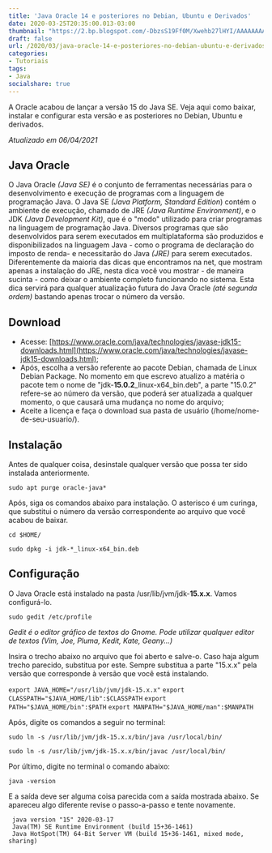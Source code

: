 ```yaml
---
title: 'Java Oracle 14 e posteriores no Debian, Ubuntu e Derivados'
date: 2020-03-25T20:35:00.013-03:00
thumbnail: "https://2.bp.blogspot.com/-DbzsS19Ff0M/Xwehb27lHYI/AAAAAAAAPS0/zx0ZpwUuCewFxj-CeBQXvMB6Am9W-JfsACNcBGAsYHQ/s1600/Java_Oracle_14.png"
draft: false
url: /2020/03/java-oracle-14-e-posteriores-no-debian-ubuntu-e-derivados.html
categories:
- Tutoriais
tags: 
- Java
socialshare: true
---
```


A Oracle acabou de lançar a versão 15 do Java SE. Veja aqui como baixar, instalar e configurar esta versão e as posteriores no Debian, Ubuntu e derivados.

<!--more-->

_Atualizado em 06/04/2021_


## Java Oracle  

  
O Java Oracle _(Java SE)_ é o conjunto de ferramentas necessárias para o desenvolvimento e execução de programas com a linguagem de programação Java. O Java SE _(Java Platform, Standard Edition_) contém o ambiente de execução, chamado de JRE _(Java Runtime Environment)_, e o JDK _(Java Development Kit)_, que é o "modo" utilizado para criar programas na linguagem de programação Java. Diversos programas que são desenvolvidos para serem executados em multiplataforma são produzidos e disponibilizados na linguagem Java - como o programa de declaração do imposto de renda- e necessitarão do Java _(JRE)_ para serem executados.  
Diferentemente da maioria das dicas que encontramos na net, que mostram apenas a instalação do JRE, nesta dica você vou mostrar - de maneira sucinta - como deixar o ambiente completo funcionando no sistema. Esta dica servirá para qualquer atualização futura do Java Oracle _(até segunda ordem)_ bastando apenas trocar o número da versão.  
  

## Download

*   Acesse: [https://www.oracle.com/java/technologies/javase-jdk15-downloads.html](https://www.oracle.com/java/technologies/javase-jdk15-downloads.html);
*   Após, escolha a versão referente ao pacote Debian, chamada de Linux Debian Package. No momento em que escrevo atualizo a matéria o pacote tem o nome de "jdk-**15.0.2**\_linux-x64\_bin.deb", a parte "15.0.2" refere-se ao número da versão, que poderá ser atualizada a qualquer momento, o que causará uma mudança no nome do arquivo;
*   Aceite a licença e faça o download sua pasta de usuário (/home/nome-de-seu-usuario/).

## Instalação

  
Antes de qualquer coisa, desinstale qualquer versão que possa ter sido instalada anteriormente.  
  

`sudo apt purge oracle-java*`

  
Após, siga os comandos abaixo para instalação. O asterisco é um curinga, que substitui o número da versão correspondente ao arquivo que você acabou de baixar.  

`cd $HOME/`

`sudo dpkg -i jdk-*_linux-x64_bin.deb`

## Configuração

  
O Java Oracle está instalado na pasta /usr/lib/jvm/jdk-**15.x.x**. Vamos configurá-lo.  

`sudo gedit /etc/profile`

_Gedit é o editor gráfico de textos do Gnome. Pode utilizar qualquer editor de textos (Vim, Joe, Pluma, Kedit, Kate, Geany...)_  
  
Insira o trecho abaixo no arquivo que foi aberto e salve-o. Caso haja algum trecho parecido, substitua por este. Sempre substitua a parte "15.x.x" pela versão que corresponde à versão que você está instalando.  
  

`export JAVA_HOME="/usr/lib/jvm/jdk-15.x.x"`
`export CLASSPATH="$JAVA_HOME/lib":$CLASSPATH`
`export PATH="$JAVA_HOME/bin":$PATH`
`export MANPATH="$JAVA_HOME/man":$MANPATH`

  
Após, digite os comandos a seguir no terminal:  

`sudo ln -s /usr/lib/jvm/jdk-15.x.x/bin/java /usr/local/bin/`

`sudo ln -s /usr/lib/jvm/jdk-15.x.x/bin/javac /usr/local/bin/`

  
Por último, digite no terminal o comando abaixo:  
  
`java -version`

  
E a saída deve ser alguma coisa parecida com a saída mostrada abaixo. Se apareceu algo diferente revise o passo-a-passo e tente novamente.  
  
~~~
 java version "15" 2020-03-17  
 Java(TM) SE Runtime Environment (build 15+36-1461)  
 Java HotSpot(TM) 64-Bit Server VM (build 15+36-1461, mixed mode, sharing)
~~~
